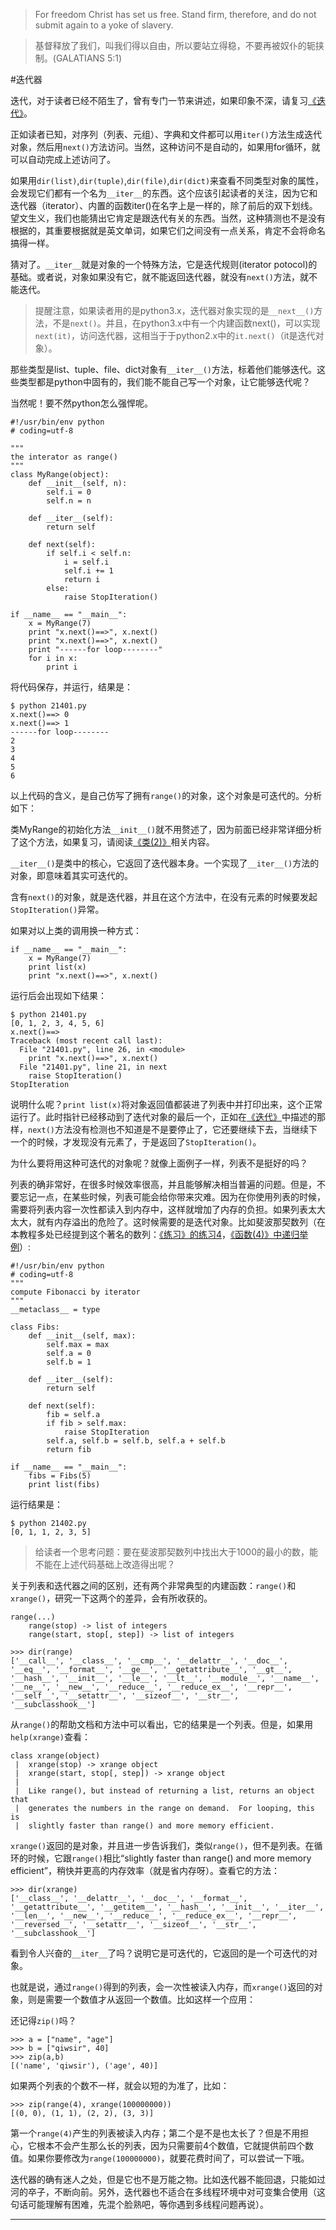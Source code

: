 >For freedom Christ has set us free. Stand firm, therefore, and do not submit again to a yoke of slavery.

>基督释放了我们，叫我们得以自由，所以要站立得稳，不要再被奴仆的轭挟制。(GALATIANS 5:1)

#迭代器

迭代，对于读者已经不陌生了，曾有专门一节来讲述，如果印象不深，请复习[《迭代》](./128.md)。

正如读者已知，对序列（列表、元组）、字典和文件都可以用`iter()`方法生成迭代对象，然后用`next()`方法访问。当然，这种访问不是自动的，如果用for循环，就可以自动完成上述访问了。

如果用`dir(list)`,`dir(tuple)`,`dir(file)`,`dir(dict)`来查看不同类型对象的属性，会发现它们都有一个名为`__iter__`的东西。这个应该引起读者的关注，因为它和迭代器（iterator）、内置的函数iter()在名字上是一样的，除了前后的双下划线。望文生义，我们也能猜出它肯定是跟迭代有关的东西。当然，这种猜测也不是没有根据的，其重要根据就是英文单词，如果它们之间没有一点关系，肯定不会将命名搞得一样。

猜对了。`__iter__`就是对象的一个特殊方法，它是迭代规则(iterator potocol)的基础。或者说，对象如果没有它，就不能返回迭代器，就没有`next()`方法，就不能迭代。

>提醒注意，如果读者用的是python3.x，迭代器对象实现的是`__next__()`方法，不是`next()`。并且，在python3.x中有一个内建函数next()，可以实现`next(it)`，访问迭代器，这相当于于python2.x中的`it.next()`（it是迭代对象）。

那些类型是list、tuple、file、dict对象有`__iter__()`方法，标着他们能够迭代。这些类型都是python中固有的，我们能不能自己写一个对象，让它能够迭代呢？

当然呢！要不然python怎么强悍呢。

    #!/usr/bin/env python
    # coding=utf-8

    """
    the interator as range()
    """
    class MyRange(object):
        def __init__(self, n):
            self.i = 0
            self.n = n

        def __iter__(self):
            return self

        def next(self):
            if self.i < self.n:
                i = self.i
                self.i += 1
                return i
            else:
                raise StopIteration()

    if __name__ == "__main__":
        x = MyRange(7)
        print "x.next()==>", x.next()
        print "x.next()==>", x.next()
        print "------for loop--------"
        for i in x:
            print i

将代码保存，并运行，结果是：

    $ python 21401.py 
    x.next()==> 0
    x.next()==> 1
    ------for loop--------
    2
    3
    4
    5
    6

以上代码的含义，是自己仿写了拥有`range()`的对象，这个对象是可迭代的。分析如下：

类MyRange的初始化方法`__init__()`就不用赘述了，因为前面已经非常详细分析了这个方法，如果复习，请阅读[《类(2)》](./207md)相关内容。

`__iter__()`是类中的核心，它返回了迭代器本身。一个实现了`__iter__()`方法的对象，即意味着其实可迭代的。

含有`next()`的对象，就是迭代器，并且在这个方法中，在没有元素的时候要发起`StopIteration()`异常。

如果对以上类的调用换一种方式：

    if __name__ == "__main__":
        x = MyRange(7)
        print list(x)
        print "x.next()==>", x.next()

运行后会出现如下结果：

    $ python 21401.py 
    [0, 1, 2, 3, 4, 5, 6]
    x.next()==>
    Traceback (most recent call last):
      File "21401.py", line 26, in <module>
        print "x.next()==>", x.next()
      File "21401.py", line 21, in next
        raise StopIteration()
    StopIteration

说明什么呢？`print list(x)`将对象返回值都装进了列表中并打印出来，这个正常运行了。此时指针已经移动到了迭代对象的最后一个，正如在[《迭代》](./128.md)中描述的那样，`next()`方法没有检测也不知道是不是要停止了，它还要继续下去，当继续下一个的时候，才发现没有元素了，于是返回了`StopIteration()`。

为什么要将用这种可迭代的对象呢？就像上面例子一样，列表不是挺好的吗？

列表的确非常好，在很多时候效率很高，并且能够解决相当普遍的问题。但是，不要忘记一点，在某些时候，列表可能会给你带来灾难。因为在你使用列表的时候，需要将列表内容一次性都读入到内存中，这样就增加了内存的负担。如果列表太大太大，就有内存溢出的危险了。这时候需要的是迭代对象。比如斐波那契数列（在本教程多处已经提到这个著名的数列：[《练习》的练习4](./129.md)，[《函数(4)》中递归举例](./204.md)）:

    #!/usr/bin/env python
    # coding=utf-8
    """
    compute Fibonacci by iterator
    """
    __metaclass__ = type

    class Fibs:
        def __init__(self, max):
            self.max = max
            self.a = 0
            self.b = 1

        def __iter__(self):
            return self

        def next(self):
            fib = self.a
            if fib > self.max:
                raise StopIteration
            self.a, self.b = self.b, self.a + self.b
            return fib

    if __name__ == "__main__":
        fibs = Fibs(5)
        print list(fibs)

运行结果是：

    $ python 21402.py 
    [0, 1, 1, 2, 3, 5]

>给读者一个思考问题：要在斐波那契数列中找出大于1000的最小的数，能不能在上述代码基础上改造得出呢？

关于列表和迭代器之间的区别，还有两个非常典型的内建函数：`range()`和`xrange()`，研究一下这两个的差异，会有所收获的。

    range(...)
        range(stop) -> list of integers
        range(start, stop[, step]) -> list of integers

    >>> dir(range)
    ['__call__', '__class__', '__cmp__', '__delattr__', '__doc__', '__eq__', '__format__', '__ge__', '__getattribute__', '__gt__', '__hash__', '__init__', '__le__', '__lt__', '__module__', '__name__', '__ne__', '__new__', '__reduce__', '__reduce_ex__', '__repr__', '__self__', '__setattr__', '__sizeof__', '__str__', '__subclasshook__']

从`range()`的帮助文档和方法中可以看出，它的结果是一个列表。但是，如果用`help(xrange)`查看：

    class xrange(object)
     |  xrange(stop) -> xrange object
     |  xrange(start, stop[, step]) -> xrange object
     |  
     |  Like range(), but instead of returning a list, returns an object that
     |  generates the numbers in the range on demand.  For looping, this is 
     |  slightly faster than range() and more memory efficient.

`xrange()`返回的是对象，并且进一步告诉我们，类似`range()`，但不是列表。在循环的时候，它跟`range()`相比“slightly faster than range() and more memory efficient”，稍快并更高的内存效率（就是省内存呀）。查看它的方法：

    >>> dir(xrange)
    ['__class__', '__delattr__', '__doc__', '__format__', '__getattribute__', '__getitem__', '__hash__', '__init__', '__iter__', '__len__', '__new__', '__reduce__', '__reduce_ex__', '__repr__', '__reversed__', '__setattr__', '__sizeof__', '__str__', '__subclasshook__']

看到令人兴奋的`__iter__`了吗？说明它是可迭代的，它返回的是一个可迭代的对象。

也就是说，通过`range()`得到的列表，会一次性被读入内存，而`xrange()`返回的对象，则是需要一个数值才从返回一个数值。比如这样一个应用：

还记得`zip()`吗？

    >>> a = ["name", "age"]
    >>> b = ["qiwsir", 40]
    >>> zip(a,b)
    [('name', 'qiwsir'), ('age', 40)]

如果两个列表的个数不一样，就会以短的为准了，比如：

    >>> zip(range(4), xrange(100000000))
    [(0, 0), (1, 1), (2, 2), (3, 3)]

第一个`range(4)`产生的列表被读入内存；第二个是不是也太长了？但是不用担心，它根本不会产生那么长的列表，因为只需要前4个数值，它就提供前四个数值。如果你要修改为`range(100000000)`，就要花费时间了，可以尝试一下哦。

迭代器的确有迷人之处，但是它也不是万能之物。比如迭代器不能回退，只能如过河的卒子，不断向前。另外，迭代器也不适合在多线程环境中对可变集合使用（这句话可能理解有困难，先混个脸熟吧，等你遇到多线程问题再说）。

------
